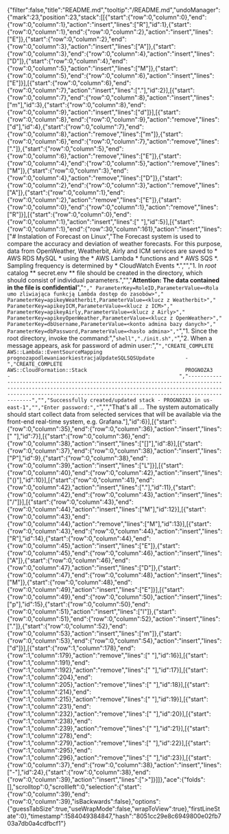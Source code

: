 {"filter":false,"title":"README.md","tooltip":"/README.md","undoManager":{"mark":23,"position":23,"stack":[[{"start":{"row":0,"column":0},"end":{"row":0,"column":1},"action":"insert","lines":["R"],"id":1},{"start":{"row":0,"column":1},"end":{"row":0,"column":2},"action":"insert","lines":["E"]},{"start":{"row":0,"column":2},"end":{"row":0,"column":3},"action":"insert","lines":["A"]},{"start":{"row":0,"column":3},"end":{"row":0,"column":4},"action":"insert","lines":["D"]},{"start":{"row":0,"column":4},"end":{"row":0,"column":5},"action":"insert","lines":["M"]},{"start":{"row":0,"column":5},"end":{"row":0,"column":6},"action":"insert","lines":["E"]}],[{"start":{"row":0,"column":6},"end":{"row":0,"column":7},"action":"insert","lines":["."],"id":2}],[{"start":{"row":0,"column":7},"end":{"row":0,"column":8},"action":"insert","lines":["m"],"id":3},{"start":{"row":0,"column":8},"end":{"row":0,"column":9},"action":"insert","lines":["d"]}],[{"start":{"row":0,"column":8},"end":{"row":0,"column":9},"action":"remove","lines":["d"],"id":4},{"start":{"row":0,"column":7},"end":{"row":0,"column":8},"action":"remove","lines":["m"]},{"start":{"row":0,"column":6},"end":{"row":0,"column":7},"action":"remove","lines":["."]},{"start":{"row":0,"column":5},"end":{"row":0,"column":6},"action":"remove","lines":["E"]},{"start":{"row":0,"column":4},"end":{"row":0,"column":5},"action":"remove","lines":["M"]},{"start":{"row":0,"column":3},"end":{"row":0,"column":4},"action":"remove","lines":["D"]},{"start":{"row":0,"column":2},"end":{"row":0,"column":3},"action":"remove","lines":["A"]},{"start":{"row":0,"column":1},"end":{"row":0,"column":2},"action":"remove","lines":["E"]},{"start":{"row":0,"column":0},"end":{"row":0,"column":1},"action":"remove","lines":["R"]}],[{"start":{"row":0,"column":0},"end":{"row":0,"column":1},"action":"insert","lines":[" "],"id":5}],[{"start":{"row":0,"column":1},"end":{"row":30,"column":161},"action":"insert","lines":["# Instalation of Forecast on Linux","The Forecast system is used to compare the accuracy and deviation of weather forecasts. For this purpose, data from OpenWeather, Weatherbit, Airly and ICM services are saved to * AWS RDS MySQL * using the * AWS Lambda * functions and * AWS SQS *. Sampling frequency is determined by * CloudWatch Events *.","","1. In *root* catalog  ** secret.env ** file should be created in the directory, which should consist of individual parameters.","","**Attention: The data contained in the file is confidential**","```"," ParameterKey=RoleID,ParameterValue=<Rola umo zliwiająca funkcją Lambda dostęp do zasobów>"," ParameterKey=apikeyWeatherbit,ParameterValue=<klucz z Weatherbit>"," ParameterKey=apikeyICM,ParameterValue=<klucz z ICM>"," ParameterKey=apikeyAirly,ParameterValue=<klucz z Airly>"," ParameterKey=apikeyOpenWeather,ParameterValue=<klucz z OpenWeather>"," ParameterKey=dbUsername,ParameterValue=<konto admina bazy danych>"," ParameterKey=dbPassword,ParameterValue=<hasło admina>","```","1. Since the root directory, invoke the command:","```shell","./init.sh","```","2. When a message appears, ask for password of admin user:","```","CREATE_COMPLETE                                           AWS::Lambda::EventSourceMapping                           prognozapodlewaniaorkiestracjaUpdateSQLSQSUpdate          -                                                       ","CREATE_COMPLETE                                           AWS::CloudFormation::Stack                                PROGNOZA3                                                 -                                                       ","-------------------------------------------------------------------------------------------------------------------------------------------------------------------------------------------------------------------------------------","","Successfully created/updated stack - PROGNOZA3 in us-east-1","","Enter password:","```","","That's all ... The system automatically should start collect data from selected services that will be available via the front-end real-time system, e.g. Grafana."],"id":6}],[{"start":{"row":0,"column":35},"end":{"row":0,"column":36},"action":"insert","lines":[" "],"id":7}],[{"start":{"row":0,"column":36},"end":{"row":0,"column":38},"action":"insert","lines":["[]"],"id":8}],[{"start":{"row":0,"column":37},"end":{"row":0,"column":38},"action":"insert","lines":["P"],"id":9},{"start":{"row":0,"column":38},"end":{"row":0,"column":39},"action":"insert","lines":["L"]}],[{"start":{"row":0,"column":40},"end":{"row":0,"column":42},"action":"insert","lines":["()"],"id":10}],[{"start":{"row":0,"column":41},"end":{"row":0,"column":42},"action":"insert","lines":["."],"id":11},{"start":{"row":0,"column":42},"end":{"row":0,"column":43},"action":"insert","lines":["/"]}],[{"start":{"row":0,"column":43},"end":{"row":0,"column":44},"action":"insert","lines":["M"],"id":12}],[{"start":{"row":0,"column":43},"end":{"row":0,"column":44},"action":"remove","lines":["M"],"id":13}],[{"start":{"row":0,"column":43},"end":{"row":0,"column":44},"action":"insert","lines":["R"],"id":14},{"start":{"row":0,"column":44},"end":{"row":0,"column":45},"action":"insert","lines":["E"]},{"start":{"row":0,"column":45},"end":{"row":0,"column":46},"action":"insert","lines":["A"]},{"start":{"row":0,"column":46},"end":{"row":0,"column":47},"action":"insert","lines":["D"]},{"start":{"row":0,"column":47},"end":{"row":0,"column":48},"action":"insert","lines":["M"]},{"start":{"row":0,"column":48},"end":{"row":0,"column":49},"action":"insert","lines":["E"]}],[{"start":{"row":0,"column":49},"end":{"row":0,"column":50},"action":"insert","lines":["p"],"id":15},{"start":{"row":0,"column":50},"end":{"row":0,"column":51},"action":"insert","lines":["l"]},{"start":{"row":0,"column":51},"end":{"row":0,"column":52},"action":"insert","lines":["."]},{"start":{"row":0,"column":52},"end":{"row":0,"column":53},"action":"insert","lines":["m"]},{"start":{"row":0,"column":53},"end":{"row":0,"column":54},"action":"insert","lines":["d"]}],[{"start":{"row":1,"column":178},"end":{"row":1,"column":179},"action":"remove","lines":[" "],"id":16}],[{"start":{"row":1,"column":191},"end":{"row":1,"column":192},"action":"remove","lines":[" "],"id":17}],[{"start":{"row":1,"column":204},"end":{"row":1,"column":205},"action":"remove","lines":[" "],"id":18}],[{"start":{"row":1,"column":214},"end":{"row":1,"column":215},"action":"remove","lines":[" "],"id":19}],[{"start":{"row":1,"column":231},"end":{"row":1,"column":232},"action":"remove","lines":[" "],"id":20}],[{"start":{"row":1,"column":238},"end":{"row":1,"column":239},"action":"remove","lines":[" "],"id":21}],[{"start":{"row":1,"column":278},"end":{"row":1,"column":279},"action":"remove","lines":[" "],"id":22}],[{"start":{"row":1,"column":295},"end":{"row":1,"column":296},"action":"remove","lines":[" "],"id":23}],[{"start":{"row":0,"column":37},"end":{"row":0,"column":38},"action":"insert","lines":["-"],"id":24},{"start":{"row":0,"column":38},"end":{"row":0,"column":39},"action":"insert","lines":[">"]}]]},"ace":{"folds":[],"scrolltop":0,"scrollleft":0,"selection":{"start":{"row":0,"column":39},"end":{"row":0,"column":39},"isBackwards":false},"options":{"guessTabSize":true,"useWrapMode":false,"wrapToView":true},"firstLineState":0},"timestamp":1584049384847,"hash":"8051cc29e8c6949800e02fb703a7db0a4cdfbcf1"}